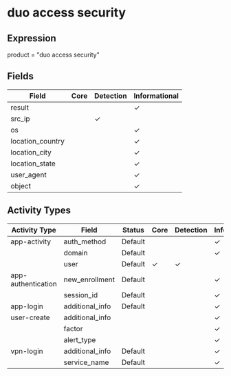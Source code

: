 duo access security
===================

Expression
----------

product = "duo access security"

Fields
------

| Field            | Core | Detection | Informational |
| ---------------- | ---- | --------- | ------------- |
| result           |      |           | &#10003;      |
| src_ip           |      | &#10003;  |               |
| os               |      |           | &#10003;      |
| location_country |      |           | &#10003;      |
| location_city    |      |           | &#10003;      |
| location_state   |      |           | &#10003;      |
| user_agent       |      |           | &#10003;      |
| object           |      |           | &#10003;      |

Activity Types
--------------

| Activity Type      | Field           | Status  | Core     | Detection | Informational |
| ------------------ | --------------- | ------- | -------- | --------- | ------------- |
| app-activity       | auth_method     | Default |          |           | &#10003;      |
|                    | domain          | Default |          |           | &#10003;      |
|                    | user            | Default | &#10003; | &#10003;  |               |
| app-authentication | new_enrollment  | Default |          |           | &#10003;      |
|                    | session_id      | Default |          |           | &#10003;      |
| app-login          | additional_info | Default |          |           | &#10003;      |
| user-create        | additional_info |         |          |           | &#10003;      |
|                    | factor          |         |          |           | &#10003;      |
|                    | alert_type      |         |          |           | &#10003;      |
| vpn-login          | additional_info | Default |          |           | &#10003;      |
|                    | service_name    | Default |          |           | &#10003;      |

